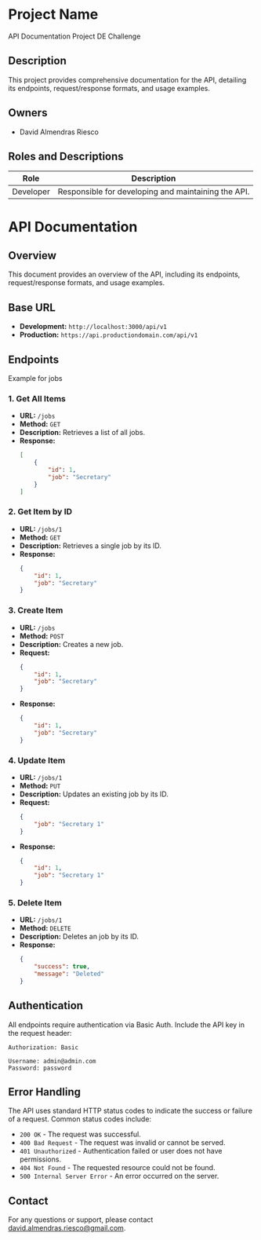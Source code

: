 # Project Name
API Documentation Project DE Challenge

## Description
This project provides comprehensive documentation for the API, detailing its endpoints, request/response formats, and usage examples.

## Owners
- David Almendras Riesco

## Roles and Descriptions
| Role       | Description                                      |
|------------|--------------------------------------------------|
| Developer  | Responsible for developing and maintaining the API. |

# API Documentation

## Overview
This document provides an overview of the API, including its endpoints, request/response formats, and usage examples.

## Base URL
- **Development:** `http://localhost:3000/api/v1`
- **Production:** `https://api.productiondomain.com/api/v1`

## Endpoints
Example for jobs

### 1. Get All Items
- **URL:** `/jobs`
- **Method:** `GET`
- **Description:** Retrieves a list of all jobs.
- **Response:**
    ```json
    [
        {
            "id": 1,
            "job": "Secretary"
        }
    ]
    ```

### 2. Get Item by ID
- **URL:** `/jobs/1`
- **Method:** `GET`
- **Description:** Retrieves a single job by its ID.
- **Response:**
    ```json
    {
        "id": 1,
        "job": "Secretary"
    }
    ```

### 3. Create Item
- **URL:** `/jobs`
- **Method:** `POST`
- **Description:** Creates a new job.
- **Request:**
    ```json
    {
        "id": 1,
        "job": "Secretary"
    }
    ```
- **Response:**
    ```json
    {
        "id": 1,
        "job": "Secretary"
    }
    ```

### 4. Update Item
- **URL:** `/jobs/1`
- **Method:** `PUT`
- **Description:** Updates an existing job by its ID.
- **Request:**
    ```json
    {
        "job": "Secretary 1"
    }
    ```
- **Response:**
    ```json
    {
        "id": 1,
        "job": "Secretary 1"
    }
    ```

### 5. Delete Item
- **URL:** `/jobs/1`
- **Method:** `DELETE`
- **Description:** Deletes an job by its ID.
- **Response:**
    ```json
    {
        "success": true,
        "message": "Deleted"
    }
    ```

## Authentication
All endpoints require authentication via Basic Auth. Include the API key in the request header:
```
Authorization: Basic

Username: admin@admin.com
Password: password
```

## Error Handling
The API uses standard HTTP status codes to indicate the success or failure of a request. Common status codes include:
- `200 OK` - The request was successful.
- `400 Bad Request` - The request was invalid or cannot be served.
- `401 Unauthorized` - Authentication failed or user does not have permissions.
- `404 Not Found` - The requested resource could not be found.
- `500 Internal Server Error` - An error occurred on the server.

## Contact
For any questions or support, please contact [david.almendras.riesco@gmail.com](mailto:david.almendras.riesco@gmail.com).
